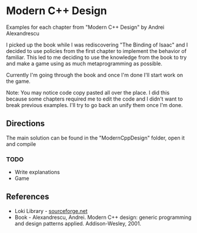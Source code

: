 # Modern C++ Design
Examples for each chapter from "Modern C++ Design" by Andrei Alexandrescu

I picked up the book while I was rediscovering "The Binding of Isaac" and I decided to use policies from the first chapter to implement
the behavior of familiar. This led to me deciding to use the knowledge from the book to try and make a game using as much metaprogramming as possible.

Currently I'm going through the book and once I'm done I'll start work on the game.

Note: You may notice code copy pasted all over the place. I did this because some chapters required me to edit the code and I didn't want to break previous examples. I'll try to go back an unify them once I'm done.

## Directions
The main solution can be found in the "ModernCppDesign" folder, open it and compile

### TODO
* Write explanations
* Game

## References
 * Loki Library - [sourceforge.net](http://loki-lib.sourceforge.net/)
 * Book - Alexandrescu, Andrei. Modern C++ design: generic programming and design patterns applied. Addison-Wesley, 2001.
